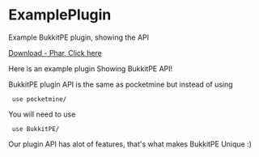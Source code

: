 # ExamplePlugin
Example BukkitPE plugin, showing the API

[Download - Phar, Click here](https://github.com/BukkitPE/ExamplePlugin/releases/download/1.0.0/ExamplePlugin_v1.0.0.phar)

Here is an example plugin Showing BukkitPE API! 

BukkitPE plugin API is the same as pocketmine but instead of using

``` use pocketmine/```

You will need to use

``` use BukkitPE/```

Our plugin API has alot of features, that's what makes BukkitPE Unique :) 


